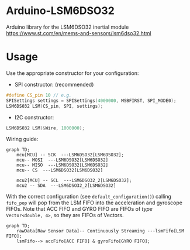# Arduino-LSM6DSO32
Arduino library for the LSM6DSO32 inertial module https://www.st.com/en/mems-and-sensors/lsm6dso32.html


# Usage
Use the appropriate constructor for your configuration:
- SPI constructor: (recommended)
```cpp
#define CS_pin 10 // e.g.
SPISettings settings = SPISettings(4000000, MSBFIRST, SPI_MODE0);
LSM6DS032 LSM(CS_pin, SPI, settings);
```
- I2C constructor:
```cpp
LSM6DS032 LSM(&Wire, 1000000);
```


Wiring guide:
```mermaid
graph TD;
    mcu[MCU] -- SCK  ---LSM6DSO32[LSM6DSO32];
    mcu-- MOSI  ---LSM6DSO32[LSM6DSO32]
    mcu-- MISO  ---LSM6DSO32[LSM6DSO32]
    mcu-- CS  ---LSM6DSO32[LSM6DSO32] 
    
    mcu2[MCU] -- SCL  ---LSM6DSO32_2[LSM6DSO32];
    mcu2 -- SDA  ---LSM6DSO32_2[LSM6DSO32]
```



With the correct configuration (see `default_configuration()`) calling `fifo_pop` will pop from the LSM FIFO into the acceleration and gyroscope FIFOs.
Note that ACC FIFO and GYRO FIFO are FIFOs of _type_ `Vector<double, 4>`, so they are FIFOs of Vectors.
```mermaid
graph TD;
    rawData[Raw Sensor Data]-- Continuously Streaming ---lsmFifo[LSM FIFO];
    lsmFifo--> accFifo[ACC FIFO] & gyroFifo[GYRO FIFO];
   
```

